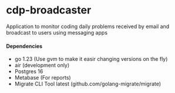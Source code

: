 # cdp-broadcaster
Application to monitor coding daily problems received by email and broadcast to users using messaging apps

#### Dependencies
- go 1.23 (Use gvm to make it easir changing versions on the fly)
- air (development only)
- Postgres 16
- Metabase (For reports)
- Migrate CLI Tool latest (github.com/golang-migrate/migrate)